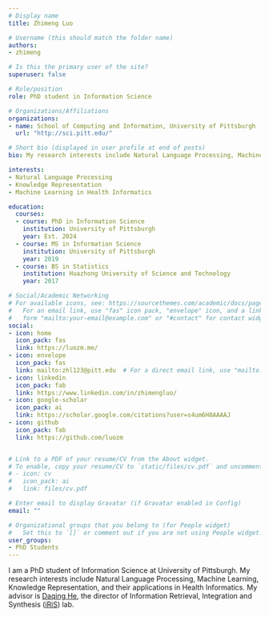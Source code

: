 ```yaml
---
# Display name
title: Zhimeng Luo

# Username (this should match the folder name)
authors:
- zhimeng

# Is this the primary user of the site?
superuser: false

# Role/position
role: PhD student in Information Science

# Organizations/Affiliations
organizations:
- name: School of Computing and Information, University of Pittsburgh
  url: "http://sci.pitt.edu/"

# Short bio (displayed in user profile at end of posts)
bio: My research interests include Natural Language Processing, Machine Learning, and Knowledge Representation.

interests:
- Natural Language Processing
- Knowledge Representation
- Machine Learning in Health Informatics

education:
  courses:
  - course: PhD in Information Science
    institution: University of Pittsburgh
    year: Est. 2024
  - course: MS in Information Science
    institution: University of Pittsburgh
    year: 2019
  - course: BS in Statistics
    institution: Huazhong University of Science and Technology
    year: 2017

# Social/Academic Networking
# For available icons, see: https://sourcethemes.com/academic/docs/page-builder/#icons
#   For an email link, use "fas" icon pack, "envelope" icon, and a link in the
#   form "mailto:your-email@example.com" or "#contact" for contact widget.
social:
- icon: home
  icon_pack: fas
  link: https://luozm.me/
- icon: envelope
  icon_pack: fas
  link: mailto:zhl123@pitt.edu  # For a direct email link, use "mailto:test@example.org".
- icon: linkedin
  icon_pack: fab
  link: https://www.linkedin.com/in/zhimengluo/
- icon: google-scholar
  icon_pack: ai
  link: https://scholar.google.com/citations?user=s4um6H8AAAAJ
- icon: github
  icon_pack: fab
  link: https://github.com/luozm


# Link to a PDF of your resume/CV from the About widget.
# To enable, copy your resume/CV to `static/files/cv.pdf` and uncomment the lines below.
# - icon: cv
#   icon_pack: ai
#   link: files/cv.pdf

# Enter email to display Gravatar (if Gravatar enabled in Config)
email: ""

# Organizational groups that you belong to (for People widget)
#   Set this to `[]` or comment out if you are not using People widget.
user_groups:
- PhD Students
---
```


I am a PhD student of Information Science at University of Pittsburgh. My research interests include Natural Language Processing, Machine Learning, Knowledge Representation, and their applications in Health Informatics. My advisor is [Daqing He](http://www.pitt.edu/~dah44//), the director of Information Retrieval, Integration and Synthesis ([iRiS](http://crystal.exp.sis.pitt.edu:8080/iris/)) lab.
